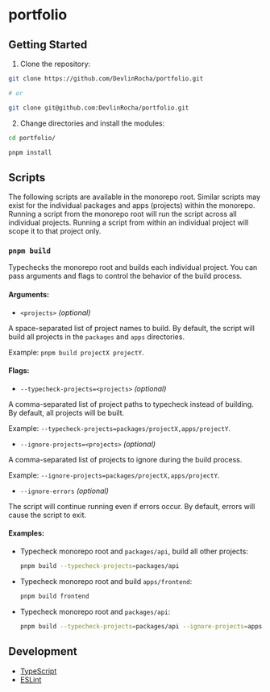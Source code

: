 # portfolio

## Getting Started

1. Clone the repository:

```bash
git clone https://github.com/DevlinRocha/portfolio.git

# or

git clone git@github.com:DevlinRocha/portfolio.git
```

2. Change directories and install the modules:

```bash
cd portfolio/

pnpm install
```

## Scripts

The following scripts are available in the monorepo root. Similar scripts may exist for the individual packages and apps (projects) within the monorepo. Running a script from the monorepo root will run the script across all individual projects. Running a script from within an individual project will scope it to that project only.

### `pnpm build`

Typechecks the monorepo root and builds each individual project. You can pass arguments and flags to control the behavior of the build process.

#### Arguments:

- `<projects>` _(optional)_

A space-separated list of project names to build. By default, the script will build all projects in the `packages` and `apps` directories.

Example: `pnpm build projectX projectY`.

#### Flags:

- `--typecheck-projects=<projects>` _(optional)_

A comma-separated list of project paths to typecheck instead of building. By default, all projects will be built.

Example: `--typecheck-projects=packages/projectX,apps/projectY`.

- `--ignore-projects=<projects>` _(optional)_

A comma-separated list of projects to ignore during the build process.

Example: `--ignore-projects=packages/projectX,apps/projectY`.

- `--ignore-errors` _(optional)_

The script will continue running even if errors occur. By default, errors will cause the script to exit.

#### Examples:

- Typecheck monorepo root and `packages/api`, build all other projects:

    ```bash
    pnpm build --typecheck-projects=packages/api
    ```

- Typecheck monorepo root and build `apps/frontend`:

    ```bash
    pnpm build frontend
    ```

- Typecheck monorepo root and `packages/api`:

    ```bash
    pnpm build --typecheck-projects=packages/api --ignore-projects=apps/frontend
    ```

## Development

- [TypeScript](https://www.typescriptlang.org/)
- [ESLint](https://eslint.org/)
